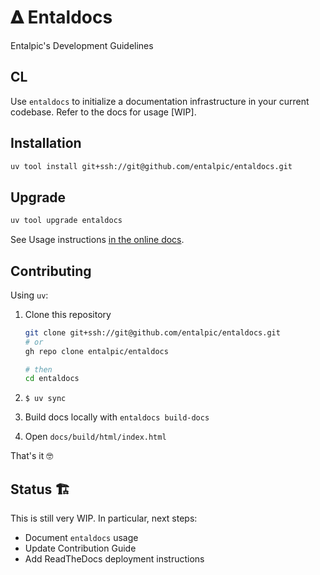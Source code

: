 # 𝚫 Entaldocs

Entalpic's Development Guidelines

## CL

Use `entaldocs` to initialize a documentation infrastructure in your current codebase. Refer to the docs for usage [WIP].

## Installation

```bash
uv tool install git+ssh://git@github.com/entalpic/entaldocs.git
```

## Upgrade

```bash
uv tool upgrade entaldocs
```

See Usage instructions [in the online docs](https://entalpic-entaldocs.readthedocs-hosted.com/en/latest/autoapi/entaldocs/cli/index.html).

## Contributing

Using `uv`:

1. Clone this repository

    ```bash
    git clone git+ssh://git@github.com/entalpic/entaldocs.git
    # or
    gh repo clone entalpic/entaldocs

    # then
    cd entaldocs
    ```

2. `$ uv sync`
3. Build docs locally with `entaldocs build-docs`
4. Open `docs/build/html/index.html`

That's it 🤓

## Status 🏗️

This is still very WIP. In particular, next steps:

-   Document `entaldocs` usage
-   Update Contribution Guide
-   Add ReadTheDocs deployment instructions
